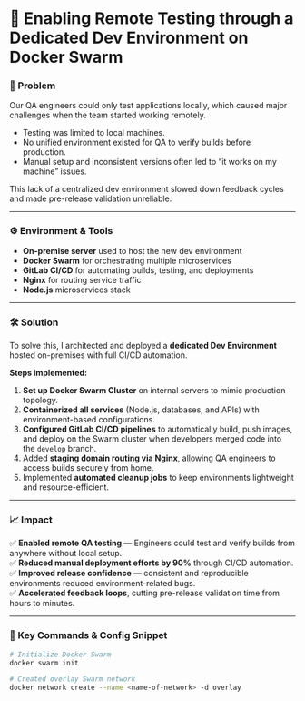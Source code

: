 # 🧪 Enabling Remote Testing through a Dedicated Dev Environment on Docker Swarm

### 🧩 Problem
Our QA engineers could only test applications locally, which caused major challenges when the team started working remotely.  
- Testing was limited to local machines.  
- No unified environment existed for QA to verify builds before production.  
- Manual setup and inconsistent versions often led to “it works on my machine” issues.

This lack of a centralized dev environment slowed down feedback cycles and made pre-release validation unreliable.

---

### ⚙️ Environment & Tools
- **On-premise server** used to host the new dev environment  
- **Docker Swarm** for orchestrating multiple microservices  
- **GitLab CI/CD** for automating builds, testing, and deployments  
- **Nginx** for routing service traffic  
- **Node.js** microservices stack  

---

### 🛠️ Solution
To solve this, I architected and deployed a **dedicated Dev Environment** hosted on-premises with full CI/CD automation.

**Steps implemented:**
1. **Set up Docker Swarm Cluster** on internal servers to mimic production topology.  
2. **Containerized all services** (Node.js, databases, and APIs) with environment-based configurations.  
3. **Configured GitLab CI/CD pipelines** to automatically build, push images, and deploy on the Swarm cluster when developers merged code into the `develop` branch.  
4. Added **staging domain routing via Nginx**, allowing QA engineers to access builds securely from home.  
5. Implemented **automated cleanup jobs** to keep environments lightweight and resource-efficient.

---

### 📈 Impact
✅ **Enabled remote QA testing** — Engineers could test and verify builds from anywhere without local setup.  
✅ **Reduced manual deployment efforts by 90%** through CI/CD automation.  
✅ **Improved release confidence** — consistent and reproducible environments reduced environment-related bugs.  
✅ **Accelerated feedback loops**, cutting pre-release validation time from hours to minutes.

---

### 🧾 Key Commands & Config Snippet
```bash
# Initialize Docker Swarm
docker swarm init

# Created overlay Swarm network
docker network create --name <name-of-network> -d overlay


